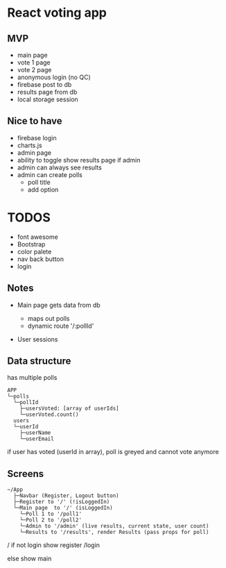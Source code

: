 # React voting app 

## MVP
- main page 
- vote 1 page
- vote 2 page
- anonymous login (no QC)
- firebase post to db
- results page from db 
- local storage session 

## Nice to have 
- firebase login
- charts.js
- admin page 
- ability to toggle show results page if admin
- admin can always see results 
- admin can create polls
  - poll title
  - add option 

# TODOS 
- font awesome
- Bootstrap 
- color palete 
- nav back button
- login

## Notes
- Main page gets data from db
  - maps out polls
  - dynamic route '/:pollId'

- User sessions 

## Data structure 
has multiple polls
```
APP
└─polls 
  └─pollId 
    ├─usersVoted: [array of userIds] 
    └─userVoted.count()
  users
  └─userId
    ├─userName
    └─userEmail
```
if user has voted (userId in array), poll is greyed and cannot vote anymore 


## Screens 
```
~/App
  ├─Navbar (Register, Logout button)
  ├─Register to '/' (!isLoggedIn)
  └─Main page  to '/' (isLoggedIn)
    └─Poll 1 to '/poll1'
    └─Poll 2 to '/poll2'
    └─Admin to '/admin' (live results, current state, user count)
    └─Results to '/results', render Results (pass props for poll)
```

/ 
  if not login
    show register 
      /login


  else show main